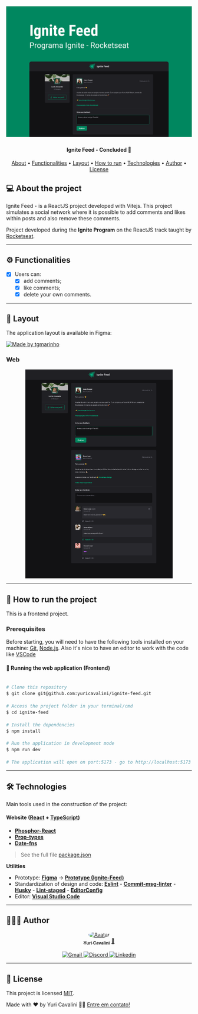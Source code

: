 <h1 align="center">
  <img alt="Ignite-feed-banner" title="Ignite-feed-banner" src="./assets/banner.png" />
</h1>

<h4 align="center">
  Ignite Feed - Concluded 🚀
</h4>

<p align="center">
 <a href="#-about-the-project">About</a> •
 <a href="#-functionalities">Functionalities</a> •
 <a href="#-layout">Layout</a> •
 <a href="#-how-to-run-the-project">How to run</a> •
 <a href="#-technologies">Technologies</a> •
 <a href="#-author">Author</a> •
 <a href="#user-content--license">License</a>
</p>

## 💻 About the project

Ignite Feed - is a ReactJS project developed with Vitejs. This project simulates a social network where it is possible to add comments and likes within posts and also remove these comments.

Project developed during the **Ignite Program** on the ReactJS track taught by [Rocketseat](https://www.rocketseat.com.br/).

---

## ⚙️ Functionalities

- [x] Users can:
  - [x] add comments;
  - [x] like comments;
  - [x] delete your own comments.

---

## 🎨 Layout

The application layout is available in Figma:

<a href="https://www.figma.com/file/XakPTEjiNdP8Pfv5lAjCNM/Ignite-Feed-(Community)">
  <img alt="Made by tgmarinho" src="https://img.shields.io/badge/Acessar%20Layout%20-Figma-%2304D361" />
</a>

### Web

<p align="center" style="display: flex; align-items: flex-start; justify-content: center;">
  <img alt="Ignite-feed-layout" title="#Ignite-feed-layout" src="./assets/layout.png" width="400px" />
</p>

---

## 🚀 How to run the project

This is a frontend project.

### Prerequisites

Before starting, you will need to have the following tools installed on your machine:
[Git](https://git-scm.com), [Node.js](https://nodejs.org/en/).
Also it's nice to have an editor to work with the code like [VSCode](https://code.visualstudio.com/)

#### 🧭 Running the web application (Frontend)

```bash

# Clone this repository
$ git clone git@github.com:yuricavalini/ignite-feed.git

# Access the project folder in your terminal/cmd
$ cd ignite-feed

# Install the dependencies
$ npm install

# Run the application in development mode
$ npm run dev

# The application will open on port:5173 - go to http://localhost:5173

```

---

## 🛠 Technologies

Main tools used in the construction of the project:

#### **Website**  ([React](https://reactjs.org/)  +  [TypeScript](https://www.typescriptlang.org/))

- **[Phosphor-React](https://github.com/phosphor-icons/react)**
- **[Prop-types](https://github.com/facebook/prop-types)**
- **[Date-fns](https://date-fns.org/)**

> See the full file [package.json](https://github.com/yuricavalini/ignite-feed/blob/master/package.json)

**Utilities**

- Prototype:  **[Figma](https://www.figma.com/)**  →  **[Prototype (Ignite-Feed)](https://www.figma.com/file/XakPTEjiNdP8Pfv5lAjCNM/Ignite-Feed-(Community))**
- Standardization of design and code: **[Eslint](https://eslint.org/)** - **[Commit-msg-linter](https://github.com/legend80s/commit-msg-linter)** - **[Husky](https://typicode.github.io/husky/#/)** - **[Lint-staged](https://github.com/okonet/lint-staged)** - **[EditorConfig](https://editorconfig.org/)**
- Editor:  **[Visual Studio Code](https://code.visualstudio.com/)**

---

## 🧑🏻‍💻 Author

<div align="center">
  <a href="https://github.com/yuricavalini">
  <img style="border-radius: 50%;" src="https://github.com/yuricavalini.png" width="100px;" alt="Avatar"/>
  <br />
  <sub><b>Yuri Cavalini</b></sub></a> <a href="https://github.com/yuricavalini" title="Yuri Cavalini">🚀</a>
  <br />
  </a>
</div>
<br />
<div align="center">
  <a title="yuricavalini@gmail.com" href="mailto:yuricavalini@gmail.com?subject=Contact" target="_blank">
    <img src="https://img.shields.io/badge/-Gmail-%23333?style=for-the-badge&logo=gmail" alt="Gmail" />
  </a>
  <a href="https://discordapp.com/users/9585" target="_blank">
    <img src="https://img.shields.io/badge/Discord-7289DA?style=for-the-badge&logo=discord&logoColor=white" alt="Discord" />
  </a>
  <a href="https://linkedin.com/in/yuricavalini" target="_blank">
    <img src="https://img.shields.io/badge/-LinkedIn-%230077B5?style=for-the-badge&logo=linkedin" alt="Linkedin" />
  </a>
</div>

---

## 📝 License

This project is licensed [MIT](./LICENSE).

Made with ❤️ by Yuri Cavalini 👋🏻 [Entre em contato!](https://www.linkedin.com/in/yuricavalini/)
